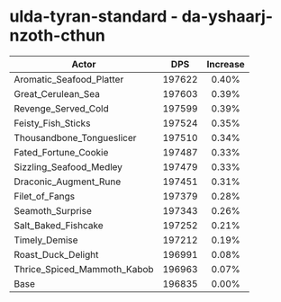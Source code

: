 # ulda-tyran-standard - da-yshaarj-nzoth-cthun
| Actor | DPS | Increase |
|---|:---:|:---:|
|Aromatic_Seafood_Platter|197622|0.40%|
|Great_Cerulean_Sea|197603|0.39%|
|Revenge_Served_Cold|197599|0.39%|
|Feisty_Fish_Sticks|197524|0.35%|
|Thousandbone_Tongueslicer|197510|0.34%|
|Fated_Fortune_Cookie|197487|0.33%|
|Sizzling_Seafood_Medley|197479|0.33%|
|Draconic_Augment_Rune|197451|0.31%|
|Filet_of_Fangs|197379|0.28%|
|Seamoth_Surprise|197343|0.26%|
|Salt_Baked_Fishcake|197252|0.21%|
|Timely_Demise|197212|0.19%|
|Roast_Duck_Delight|196991|0.08%|
|Thrice_Spiced_Mammoth_Kabob|196963|0.07%|
|Base|196835|0.00%|
